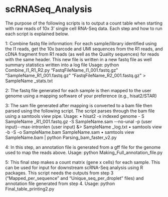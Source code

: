 # scRNASeq_Analysis

The purpose of the following scripts is to output a count table when starting with raw reads of 10x 3’ single cell RNA-Seq data. Each step and how to run each script is explained below. 

1: Combine fastq file information: For each sample/library identified using the I1 reads, get the 10x barcode and UMI sequences from the R1 reads, and cDNA fragment from R1 reads (as well as the Quality sequences) for reads with the same header. This new file is written in a new fastq file as well summary statistics written into a log file
Usage: 
python Combine_I1_R1_R2.py “FastqFileName_I1_001.fastq.gz" “SampleName_R1_001.fastq.gz" “FastqFileName_R2_001.fastq.gz" > SampleName _stats.txt

2: The fastq file generated for each sample is then mapped to the user genome using a mapping software of your preference (e.g., hisat2/STAR)

3: The sam file generated after mapping is converted to a bam file then parsed using the following script. The script parses through the bam file using a samtools view pipe.
Usage: 
•	hisat2 -x indexed genome - S SampleName _R1_001.fastq.gz -S SampleName.sam --no-unal -p (user input)--max-intronlen (user input) &> SampleName _log.txt
•	samtools view -b -S -o SampleName.bam SampleName.sam
•	samtools view SampleName.bam | python Parsing_bam_faster_v2.py

4: In this step, an annotation file is generated from a gff file for the genome used to map the reads above.
Usage:
python Making_Full_annotation_file.py

5: This final step makes a count matrix (gene x cells) for each sample. This can be used for input for downstream scRNA-Seq analysis using R packages. This script needs the outputs from step 3 (“Mapped_per_sequence” and “Unique_seq_per_droplet” files) and annotation file generated from step 4.
Usage: 
python Final_table_printing2.py
